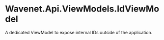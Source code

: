 # Wavenet.Api.ViewModels.IdViewModel
A dedicated ViewModel to expose internal IDs outside of the application.
